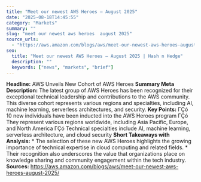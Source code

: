 ```yaml
---
title: "Meet our newest AWS Heroes — August 2025"
date: "2025-08-18T14:45:55"
category: "Markets"
summary: ""
slug: "meet our newest aws heroes  august 2025"
source_urls:
  - "https://aws.amazon.com/blogs/aws/meet-our-newest-aws-heroes-august-2025/"
seo:
  title: "Meet our newest AWS Heroes — August 2025 | Hash n Hedge"
  description: ""
  keywords: ["news", "markets", "brief"]
---
```

**Headline:** AWS Unveils New Cohort of AWS Heroes  **Summary Meta Description:** The latest group of AWS Heroes has been recognized for their exceptional technical leadership and contributions to the AWS community. This diverse cohort represents various regions and specialties, including AI, machine learning, serverless architectures, and security.  **Key Points:**  ΓÇó 10 new individuals have been inducted into the AWS Heroes program ΓÇó They represent various regions worldwide, including Asia Pacific, Europe, and North America ΓÇó Technical specialties include AI, machine learning, serverless architecture, and cloud security  **Short Takeaways with Analysis:**  * The selection of these new AWS Heroes highlights the growing importance of technical expertise in cloud computing and related fields. * Their recognition also underscores the value that organizations place on knowledge sharing and community engagement within the tech industry.  **Sources:** https://aws.amazon.com/blogs/aws/meet-our-newest-aws-heroes-august-2025/ 
